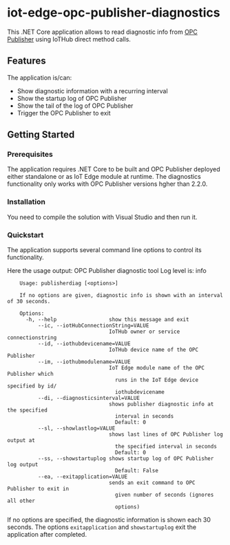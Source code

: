 # iot-edge-opc-publisher-diagnostics

This .NET Core application allows to read diagnostic info from [OPC Publisher](https://github.com/Azure/iot-edge-opc-publisher) using IoTHub direct method calls.


## Features

The application is/can:
* Show diagnostic information with a recurring interval
* Show the startup log of OPC Publisher
* Show the tail of the log of OPC Publisher
* Trigger the OPC Publisher to exit


## Getting Started


### Prerequisites

The application requires .NET Core to be built and OPC Publisher deployed either standalone or as IoT Edge module at runtime.
The diagnostics functionality only works with OPC Publisher versions hgher than 2.2.0.


### Installation

You need to compile the solution with Visual Studio and then run it.


### Quickstart

The application supports several command line options to control its functionality. 

Here the usage output:
        OPC Publisher diagnostic tool
        Log level is: info

        Usage: publisherdiag [<options>]

        If no options are given, diagnostic info is shown with an interval of 30 seconds.

        Options:
          -h, --help                 show this message and exit
              --ic, --iotHubConnectionString=VALUE
                                     IoTHub owner or service connectionstring
              --id, --iothubdevicename=VALUE
                                     IoTHub device name of the OPC Publisher
              --im, --iothubmodulename=VALUE
                                     IoT Edge module name of the OPC Publisher which
                                       runs in the IoT Edge device specified by id/
                                       iothubdevicename
              --di, --diagnosticsinterval=VALUE
                                     shows publisher diagnostic info at the specified
                                       interval in seconds
                                       Default: 0
              --sl, --showlastlog=VALUE
                                     shows last lines of OPC Publisher log output at
                                       the specified interval in seconds
                                       Default: 0
              --ss, --showstartuplog shows startup log of OPC Publisher log output
                                       Default: False
              --ea, --exitapplication=VALUE
                                     sends an exit command to OPC Publisher to exit in
                                       given number of seconds (ignores all other
                                       options)

If no options are specified, the diagnostic information is shown each 30 seconds. The options `exitapplication` and `showstartuplog` exit the application
after completed.